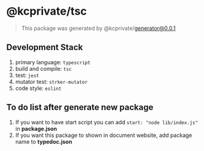 # @kcprivate/tsc

> This package was generated by @kcprivate/generator@0.0.1

## Development Stack

1. primary language: `typescript`
2. build and compile: `tsc`
3. test: `jest`
4. mutator test: `strker-mutator`
5. code style: `eslint`

## To do list after generate new package

1. If you want to have start script you can add `start: "node lib/index.js"` in **package.json**
2. If you want this package to shown in document website, add package name to **typedoc.json**
